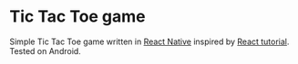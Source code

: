 # Tic Tac Toe game
Simple Tic Tac Toe game written in [React Native](https://facebook.github.io/react-native/) inspired by [React tutorial](https://reactjs.org/tutorial/tutorial.html). Tested on Android.